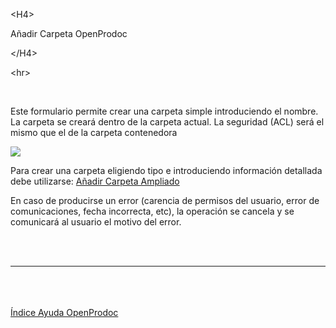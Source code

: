 

&lt;H4&gt;

Añadir Carpeta OpenProdoc

&lt;/H4&gt;



&lt;hr&gt;


<br>
<p>Este formulario permite crear una carpeta simple introduciendo el nombre. La carpeta se creará dentro de la carpeta actual. La seguridad (ACL) será el mismo que el de la carpeta contenedora</p>
<p> <img src='http://dl.dropbox.com/u/49603479/OpenProdoc/ES/Img/AddFold.jpg' /> </p>
<p>Para crear una carpeta eligiendo tipo e introduciendo información detallada debe utilizarse: <a href='ES_AddExtFolder.md'>Añadir Carpeta Ampliado</a></p>
<p>En caso de producirse un error (carencia de permisos del usuario, error de comunicaciones, fecha incorrecta, etc), la operación se cancela y se comunicará al usuario el motivo del error.</p>
<br>
<br>
<hr><br>
<br>
<br>
<a href='ES_HelpIndex.md'>Índice Ayuda OpenProdoc</a>